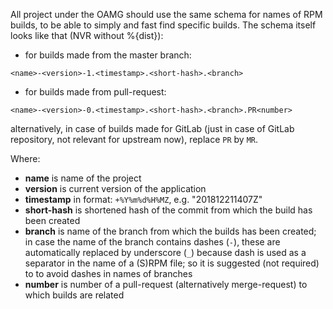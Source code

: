 All project under the OAMG should use the same schema for names of RPM builds,
to be able to simply and fast find specific builds. The schema itself looks
like that (NVR without %{dist}):

- for builds made from the master branch:
```
<name>-<version>-1.<timestamp>.<short-hash>.<branch>
```
- for builds made from pull-request:
```
<name>-<version>-0.<timestamp>.<short-hash>.<branch>.PR<number>
```
alternatively, in case of builds made for GitLab (just in case of GitLab
repository, not relevant for upstream now), replace `PR` by `MR`.

Where:
- **name** is name of the project
- **version** is current version of the application
- **timestamp** in format: `+%Y%m%d%H%MZ`, e.g. "201812211407Z"
- **short-hash** is shortened hash of the commit from which the build has been
  created
- **branch** is name of the branch from which the builds has been created;
  in case the name of the branch contains dashes (`-`), these are automatically
  replaced by underscore (`_`) because dash is used as a separator in the name
  of a (S)RPM file; so it is suggested (not required) to to avoid dashes
  in names of branches
- **number** is number of a pull-request (alternatively merge-request) to which
  builds are related

